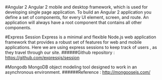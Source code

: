 #Angular 2
Angular 2 mobile and desktop framework, which is used for developing single page application. To build an Angular 2 application you define a set of components, for every UI element, screen, and route. An application will always have a root component that contains all other components.

#Express Session
Express is a minimal and flexible Node.js web application framework that provides a robust set of features for web and mobile applications.
Here we are using express sessions to keep track of users , as they travel through our site.
######Github repository : https://github.com/expressjs/session

#Mongodb
MongoDB object modeling tool designed to work in an asynchronous environment.
######Reference : http://mongoosejs.com/
